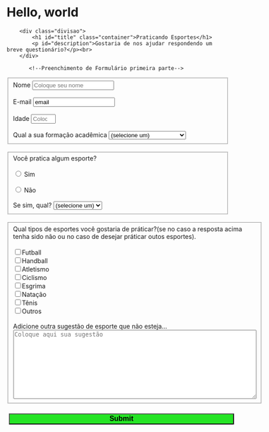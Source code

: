 # Hello, world
<!DOCTYPE html>
<html lang="pt-br">
<head>
    <meta charset="UTF-8">
    <meta http-equiv="X-UA-Compatible" content="IE=edge">
    <meta name="viewport" content="width=device-width, initial-scale=1.0"><link rel="shortcut icon" href="Icone Freecodecamp.png" type="image/x-icon">
    <title>Freecodecamp</title>
    <link rel="stylesheet" href="styles.css">
</head>
<style>
  
</style>
<body>
           <!--Título da página e explicação sobre o formulário-->
         
        <div class="divisao">
            <h1 id="title" class="container">Praticando Esportes</h1>
            <p id="description">Gostaria de nos ajudar respondendo um breve questionário?</p><br>
        </div>
            
           <!--Preenchimento de Formulário primeira parte-->
   <form action="" id="survey-form">
        <fieldset>
            <label for="name"id="name-label" class="fontes" value="name">Nome
                <input id="name" type="text" required placeholder="Coloque seu nome" class="alinhar"></label><br><br>
            <label for="email" id="email-label" class="fontes">E-mail
                <input id="email" type="email" required placeholder="Coloque seu e-mail" class="alinhar" value="email"></label><br><br>
            <label for="number" id="number-label" class="fontes">Idade
                <input id="number" type="number" required min="16" max="65" placeholder="Coloque sua idade" class="alinhar"></label><br><br>
            <label class="fontes">Qual a sua formação acadêmica
                <select name="referrer" id="dropdown" class="alinhar">
                    <option value="#">(selecione um)</option>
                    <option value="1">Cursando ensino médio</option>
                    <option value="2">Ensino médio completo</option>
                    <option value="3">Cursando ensino superior</option>
                    <option value="4">Ensino superior completo</option>
                </select>
            </label>
        </fieldset><br>
            <!--Preenchimento de Formulário segunda parte-->
        <fieldset> 
        <label for="você pratica algum esporte?" class="fontes">Você pratica algum esporte?</label><br><br>
        <label for="sim"><input id="sim" type="radio" name="account-type" value="sim"> Sim</label><br><br>
        <label for="não"><input id="não" type="radio" name="account-type" value="não"> Não</label><br><br>
        <label for="se sim qual?" class="fontes">Se sim, qual?
            <select name="referrer" id="referrer" class="alinhar">
                <option value="">(selecione um)</option>
                <option value="1">Futball</option>
                <option value="2">Handball</option>
                <option value="3">Atletismo</option>
                <option value="4">Ciclismo</option>
                <option value="5">Esgrima</option>
                <option value="6">Natação</option>
                <option value="7">Tênis</option>
                <option value="8">Outros</option>
            </select>
        </label>
        </fieldset><br>           
            <!--Preenchimento de Formulário terceira parte-->
        <fieldset> 
        <label for="Qual tipos de esportes você gostaria de práticar?(se no caso a resposta acima tenha sido não ou no caso de desejar práticar outos esportes)." class="fontes">Qual tipos de esportes você gostaria de práticar?(se no caso a resposta acima tenha sido não ou no caso de desejar práticar outos esportes).</label><br><br>
        <label for="futball"><input id="futball" type="checkbox" value="futball">Futball</label><br>
        <label for="handball"><input id="handball" type="checkbox" value="handball">Handball</label><br>
        <label for="atletismo"><input id="atletismo" type="checkbox" value="atletismo">Atletismo</label><br>
        <label for="ciclismo"><input id="ciclismo" type="checkbox"value="ciclismo">Ciclismo</label><br>
        <label for="esgrima"><input id="esgrima" type="checkbox" value="esgrima">Esgrima</label><br>
        <label for="natação"><input id="natação" type="checkbox" value="natação">Natação</label><br>
        <label for="tênis"><input id="tênis" type="checkbox" value="tênis">Tênis</label><br>
        <label for="outros"><input id="outros" type="checkbox" value="outros">Outros</label><br><br>
            <!--Preenchimento da caixa de texto-->
            <label for="sugestão" class="fontes">Adicione outra sugestão de esporte que não esteja...<br>
                <textarea  id="sugestão" cols="66" rows="10" placeholder="Coloque aqui sua sugestão" class="container"></textarea>
            </label>
        </fieldset><br>
        <div>    
            <input id="submit" type="Submit" style="width: 510px;height: 25px;background-color: rgb(37, 228, 37); margin: 5px; font-family: Arial, Helvetica, sans-serif; font-weight: bold; font-size: medium;" value="Submit" class="button">
        </div>  
    </form>          
</body>
</html>
